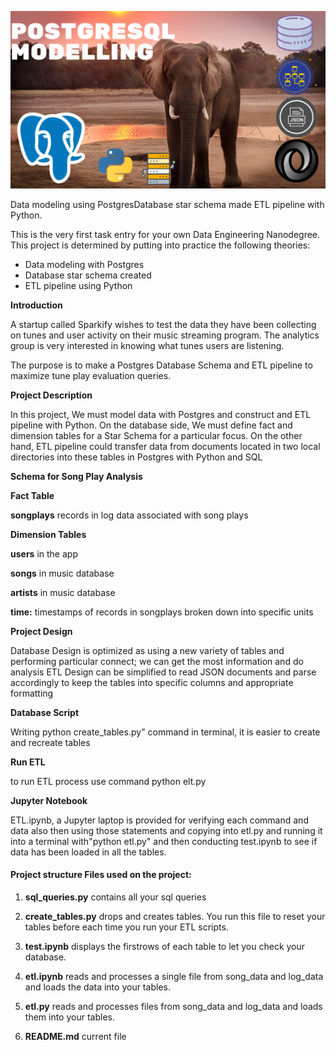 

![](PostgresQL.png)



Data modeling using PostgresDatabase star schema made ETL pipeline with Python.

This is the very first task entry for your own Data Engineering Nanodegree.  This project is determined by putting into practice the following theories:



- Data modeling with Postgres
- Database star schema created
- ETL pipeline using Python

**Introduction**

A startup called Sparkify wishes to test the data they have been collecting on tunes and user activity on their music streaming program.  The analytics group is very interested in knowing what tunes users are listening.

The purpose is to make a Postgres Database Schema and ETL pipeline to maximize tune play evaluation queries.

**Project Description**

In this project, We must model data with Postgres and construct and ETL pipeline with Python.  On the database side, We must define fact and dimension tables for a Star Schema for a particular focus.  On the other hand, ETL pipeline could transfer data from documents located in two local directories into these tables in Postgres with Python and SQL

**Schema for Song Play Analysis**

**Fact Table**

**songplays** records in log data associated with song plays

**Dimension Tables**

**users** in the app

**songs** in music database

**artists** in music database

**time:** timestamps of records in songplays broken down into specific units

**Project Design**

Database Design is optimized as using a new variety of tables and performing particular connect; we can get the most information and do analysis
ETL Design can be simplified to read JSON documents and parse accordingly to keep the tables into specific columns and appropriate formatting

**Database Script**

Writing python create_tables.py" command in terminal, it is easier to create and recreate tables

**Run ETL**

to run ETL process use command python elt.py

**Jupyter Notebook**

ETL.ipynb, a Jupyter laptop is provided for verifying each command and data also then using those statements and copying into etl.py and running it into a terminal with"python etl.py" and then conducting test.ipynb to see if data has been loaded in all the tables.



#### Project structure Files used on the project:

1. **sql_queries.py** contains all your sql queries

2. **create_tables.py** drops and creates tables. You run this file to reset your tables before each time you run your ETL scripts.

3. **test.ipynb** displays the firstrows of each table to let you check your database.

4. **etl.ipynb** reads and processes a single file from song_data and log_data and loads the data into your tables.

5. **etl.py** reads and processes files from song_data and log_data and loads them into your tables.

6. **README.md** current file

   





